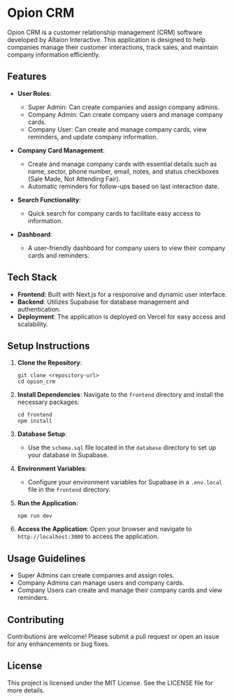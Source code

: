 # Opion CRM

Opion CRM is a customer relationship management (CRM) software developed by Altaion Interactive. This application is designed to help companies manage their customer interactions, track sales, and maintain company information efficiently.

## Features

- **User Roles**: 
  - Super Admin: Can create companies and assign company admins.
  - Company Admin: Can create company users and manage company cards.
  - Company User: Can create and manage company cards, view reminders, and update company information.

- **Company Card Management**: 
  - Create and manage company cards with essential details such as name, sector, phone number, email, notes, and status checkboxes (Sale Made, Not Attending Fair).
  - Automatic reminders for follow-ups based on last interaction date.

- **Search Functionality**: 
  - Quick search for company cards to facilitate easy access to information.

- **Dashboard**: 
  - A user-friendly dashboard for company users to view their company cards and reminders.

## Tech Stack

- **Frontend**: Built with Next.js for a responsive and dynamic user interface.
- **Backend**: Utilizes Supabase for database management and authentication.
- **Deployment**: The application is deployed on Vercel for easy access and scalability.

## Setup Instructions

1. **Clone the Repository**:
   ```
   git clone <repository-url>
   cd opion_crm
   ```

2. **Install Dependencies**:
   Navigate to the `frontend` directory and install the necessary packages:
   ```
   cd frontend
   npm install
   ```

3. **Database Setup**:
   - Use the `schema.sql` file located in the `database` directory to set up your database in Supabase.

4. **Environment Variables**:
   - Configure your environment variables for Supabase in a `.env.local` file in the `frontend` directory.

5. **Run the Application**:
   ```
   npm run dev
   ```

6. **Access the Application**:
   Open your browser and navigate to `http://localhost:3000` to access the application.

## Usage Guidelines

- Super Admins can create companies and assign roles.
- Company Admins can manage users and company cards.
- Company Users can create and manage their company cards and view reminders.

## Contributing

Contributions are welcome! Please submit a pull request or open an issue for any enhancements or bug fixes.

## License

This project is licensed under the MIT License. See the LICENSE file for more details.